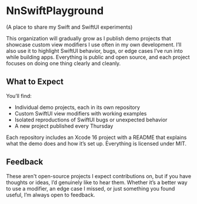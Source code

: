 # NnSwiftPlayground

(A place to share my Swift and SwiftUI experiments)

This organization will gradually grow as I publish demo projects that showcase custom view modifiers I use often in my own development. I’ll also use it to highlight SwiftUI behavior, bugs, or edge cases I’ve run into while building apps. Everything is public and open source, and each project focuses on doing one thing clearly and cleanly.

## What to Expect

You’ll find:

- Individual demo projects, each in its own repository
- Custom SwiftUI view modifiers with working examples
- Isolated reproductions of SwiftUI bugs or unexpected behavior
- A new project published every Thursday

Each repository includes an Xcode 16 project with a README that explains what the demo does and how it’s set up. Everything is licensed under MIT.

## Feedback

These aren't open-source projects I expect contributions on, but if you have thoughts or ideas, I’d genuinely like to hear them. Whether it’s a better way to use a modifier, an edge case I missed, or just something you found useful, I’m always open to feedback.
